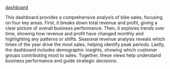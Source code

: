 <a href="https://github.com/simonwairimu-hash/POWER-BI/blob/main/BIKE_SALES.jpg" > dashboard </a>

This dashboard provides a comprehensive analysis of bike sales, 
focusing on four key areas.
First, it breaks down total revenue and profit, giving a clear picture of overall business performance.
Then, it explores trends over time, showing how revenue and profit have changed monthly and highlighting any patterns or shifts.
Seasonal revenue analysis reveals which times of the year drive the most sales, helping identify peak periods.
Lastly, the dashboard includes demographic insights, showing which customer groups contributing most to sales. 
Together, these views help understand business performance and guide strategic decisions.
